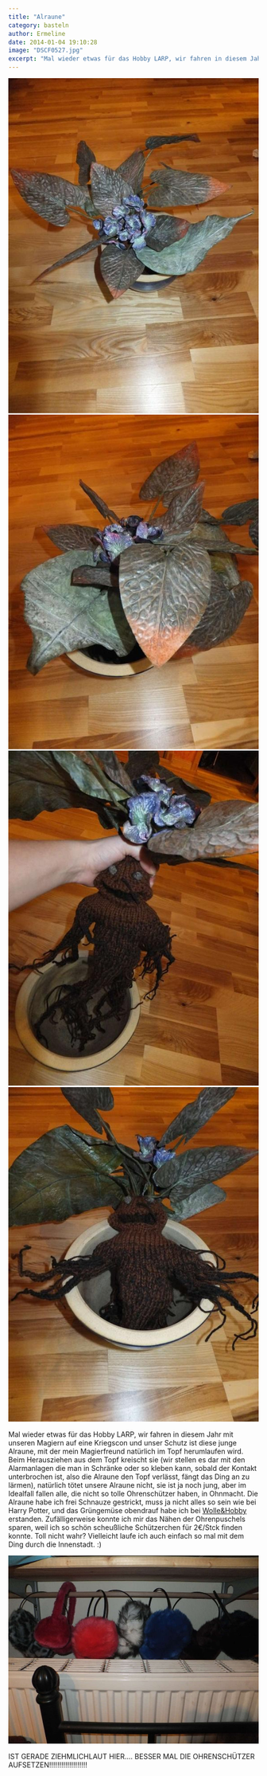 ```yaml
---
title: "Alraune"
category: basteln
author: Ermeline
date: 2014-01-04 19:10:28
image: "DSCF0527.jpg"
excerpt: "Mal wieder etwas für das Hobby LARP, wir fahren in diesem Jahr mit unseren Magiern auf eine Kriegscon und unser Schutz ist diese junge Alraune..."
---
```


![Alraune oben](DSCF0527.jpg)
![Alraune nah oben](DSCF0528.jpg)
![Alraune aus Topf gezogen](DSCF0529.jpg)
![Alraune sitzt im Topf](DSCF0530.jpg)

Mal wieder etwas für das Hobby LARP, wir fahren in diesem Jahr mit unseren Magiern auf eine Kriegscon und unser Schutz ist diese junge Alraune, mit der mein Magierfreund natürlich im Topf herumlaufen wird. Beim Herausziehen aus dem Topf kreischt sie (wir stellen es dar mit den Alarmanlagen die man in Schränke oder so kleben kann, sobald der Kontakt unterbrochen ist, also die Alraune den Topf verlässt, fängt das Ding an zu lärmen), natürlich tötet unsere Alraune nicht, sie ist ja noch jung, aber im Idealfall fallen alle, die nicht so tolle Ohrenschützer haben, in Ohnmacht. Die Alraune habe ich frei Schnauze gestrickt, muss ja nicht alles so sein wie bei Harry Potter, und das Grüngemüse obendrauf habe ich bei [Wolle&Hobby](/2013/07/wolle-hobby/) erstanden. Zufälligerweise konnte ich mir das Nähen der Ohrenpuschels sparen, weil ich so schön scheußliche Schützerchen für 2€/Stck finden konnte. Toll nicht wahr? Vielleicht laufe ich auch einfach so mal mit dem Ding durch die Innenstadt. :)

![Ohrenschützer](DSCF0531.jpg)

IST GERADE ZIEHMLICHLAUT HIER.... BESSER MAL DIE OHRENSCHÜTZER AUFSETZEN!!!!!!!!!!!!!!!!!!!
